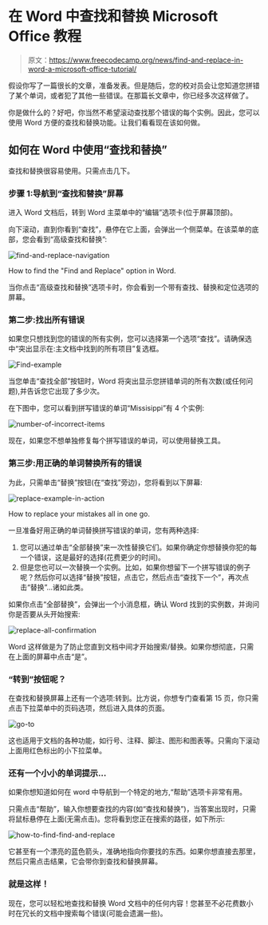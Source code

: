 # 在 Word 中查找和替换 Microsoft Office 教程

> 原文：<https://www.freecodecamp.org/news/find-and-replace-in-word-a-microsoft-office-tutorial/>

假设你写了一篇很长的文章，准备发表。但是随后，您的校对员会让您知道您拼错了某个单词，或者犯了其他一些错误。在那篇长文章中，你已经多次这样做了。

你是做什么的？好吧，你当然不希望滚动查找那个错误的每个实例。因此，您可以使用 Word 方便的查找和替换功能。让我们看看现在该如何做。

## 如何在 Word 中使用“查找和替换”

查找和替换很容易使用。只需点击几下。

### 步骤 1:导航到“查找和替换”屏幕

进入 Word 文档后，转到 Word 主菜单中的“编辑”选项卡(位于屏幕顶部)。

向下滚动，直到你看到“查找”，悬停在它上面，会弹出一个侧菜单。在该菜单的底部，您会看到“高级查找和替换”:

![find-and-replace-navigation](img/5a2f5a25011477214ebf44ba7d2e6676.png)

How to find the "Find and Replace" option in Word.

当你点击“高级查找和替换”选项卡时，你会看到一个带有查找、替换和定位选项的屏幕。

### 第二步:找出所有错误

如果您只想找到您的错误的所有实例，您可以选择第一个选项“查找”。请确保选中“突出显示在:主文档中找到的所有项目”复选框。

![Find-example](img/9d80a1a3f048a4dc6d69124bdb6f244b.png)

当您单击“查找全部”按钮时，Word 将突出显示您拼错单词的所有次数(或任何问题),并告诉您它出现了多少次。

在下图中，您可以看到拼写错误的单词“Missisippi”有 4 个实例:

![number-of-incorrect-items](img/9c824af60cfc1d92a1784ae729765567.png)

现在，如果您不想单独修复每个拼写错误的单词，可以使用替换工具。

### 第三步:用正确的单词替换所有的错误

为此，只需单击“替换”按钮(在“查找”旁边)，您将看到以下屏幕:

![replace-example-in-action](img/a5f0038821bf73802784648c1373d41a.png)

How to replace your mistakes all in one go.

一旦准备好用正确的单词替换拼写错误的单词，您有两种选择:

1.  您可以通过单击“全部替换”来一次性替换它们。如果你确定你想替换你犯的每一个错误，这是最好的选择(花费更少的时间)。
2.  但是您也可以一次替换一个实例。比如，如果你想留下一个拼写错误的例子呢？然后你可以选择“替换”按钮，点击它，然后点击“查找下一个”，再次点击“替换”...诸如此类。

如果你点击“全部替换”，会弹出一个小消息框，确认 Word 找到的实例数，并询问你是否要从头开始搜索:

![replace-all-confirmation](img/538ed80b32e8649370139da262381a9a.png)

Word 这样做是为了防止您直到文档中间才开始搜索/替换。如果你想彻底，只需在上面的屏幕中点击“是”。

### “转到”按钮呢？

在查找和替换屏幕上还有一个选项:转到。比方说，你想专门查看第 15 页，你只需点击下拉菜单中的页码选项，然后进入具体的页面。

![go-to](img/833e6d23318b57b28b4aefeb4b958ffa.png)

这也适用于文档的各种功能，如行号、注释、脚注、图形和图表等。只需向下滚动上面用红色标出的小下拉菜单。

### 还有一个小小的单词提示...

如果你想知道如何在 word 中导航到一个特定的地方,“帮助”选项卡非常有用。

只需点击“帮助”，输入你想要查找的内容(如“查找和替换”)，当答案出现时，只需将鼠标悬停在上面(无需点击)。您将看到您正在搜索的路径，如下所示:

![how-to-find-find-and-replace](img/4dc42829bf785a069f6d67e6c8cca74a.png)

它甚至有一个漂亮的蓝色箭头，准确地指向你要找的东西。如果你想直接去那里，然后只需点击结果，它会带你到查找和替换屏幕。

### 就是这样！

现在，您可以轻松地查找和替换 Word 文档中的任何内容！您甚至不必花费数小时在冗长的文档中搜索每个错误(可能会遗漏一些)。